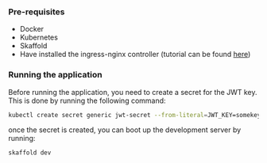 ### Pre-requisites
- Docker
- Kubernetes
- Skaffold
- Have installed the ingress-nginx controller (tutorial can be found [here](https://kubernetes.github.io/ingress-nginx/deploy))

### Running the application

Before running the application, you need to create a secret for the JWT key. This is done by running the following command:

```bash
kubectl create secret generic jwt-secret --from-literal=JWT_KEY=somekey
```

once the secret is created, you can boot up the development server by running:
```bash
skaffold dev
```